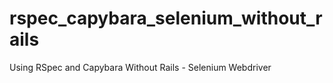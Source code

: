 rspec_capybara_selenium_without_rails
=====================================

Using RSpec and Capybara Without Rails - Selenium Webdriver
